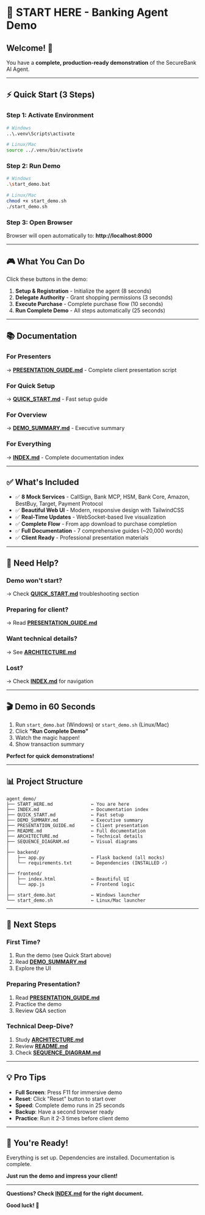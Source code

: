 # 🎯 START HERE - Banking Agent Demo

## Welcome! 👋

You have a **complete, production-ready demonstration** of the SecureBank AI Agent.

---

## ⚡ Quick Start (3 Steps)

### Step 1: Activate Environment
```bash
# Windows
..\.venv\Scripts\activate

# Linux/Mac
source ../.venv/bin/activate
```

### Step 2: Run Demo
```bash
# Windows
.\start_demo.bat

# Linux/Mac
chmod +x start_demo.sh
./start_demo.sh
```

### Step 3: Open Browser
Browser will open automatically to: **http://localhost:8000**

---

## 🎮 What You Can Do

Click these buttons in the demo:

1. **Setup & Registration** - Initialize the agent (8 seconds)
2. **Delegate Authority** - Grant shopping permissions (3 seconds)
3. **Execute Purchase** - Complete purchase flow (10 seconds)
4. **Run Complete Demo** - All steps automatically (25 seconds)

---

## 📚 Documentation

### For Presenters
→ **[PRESENTATION_GUIDE.md](PRESENTATION_GUIDE.md)** - Complete client presentation script

### For Quick Setup
→ **[QUICK_START.md](QUICK_START.md)** - Fast setup guide

### For Overview
→ **[DEMO_SUMMARY.md](DEMO_SUMMARY.md)** - Executive summary

### For Everything
→ **[INDEX.md](INDEX.md)** - Complete documentation index

---

## ✅ What's Included

- ✅ **8 Mock Services** - CallSign, Bank MCP, HSM, Bank Core, Amazon, BestBuy, Target, Payment Protocol
- ✅ **Beautiful Web UI** - Modern, responsive design with TailwindCSS
- ✅ **Real-Time Updates** - WebSocket-based live visualization
- ✅ **Complete Flow** - From app download to purchase completion
- ✅ **Full Documentation** - 7 comprehensive guides (~20,000 words)
- ✅ **Client Ready** - Professional presentation materials

---

## 🚨 Need Help?

### Demo won't start?
→ Check **[QUICK_START.md](QUICK_START.md)** troubleshooting section

### Preparing for client?
→ Read **[PRESENTATION_GUIDE.md](PRESENTATION_GUIDE.md)** 

### Want technical details?
→ See **[ARCHITECTURE.md](ARCHITECTURE.md)**

### Lost?
→ Check **[INDEX.md](INDEX.md)** for navigation

---

## 🎬 Demo in 60 Seconds

1. Run `start_demo.bat` (Windows) or `start_demo.sh` (Linux/Mac)
2. Click **"Run Complete Demo"**
3. Watch the magic happen!
4. Show transaction summary

**Perfect for quick demonstrations!**

---

## 📊 Project Structure

```
agent_demo/
├── START_HERE.md              ← You are here
├── INDEX.md                   ← Documentation index
├── QUICK_START.md             ← Fast setup
├── DEMO_SUMMARY.md            ← Executive summary
├── PRESENTATION_GUIDE.md      ← Client presentation
├── README.md                  ← Full documentation
├── ARCHITECTURE.md            ← Technical details
├── SEQUENCE_DIAGRAM.md        ← Visual diagrams
│
├── backend/
│   ├── app.py                 ← Flask backend (all mocks)
│   └── requirements.txt       ← Dependencies (INSTALLED ✓)
│
├── frontend/
│   ├── index.html             ← Beautiful UI
│   └── app.js                 ← Frontend logic
│
├── start_demo.bat             ← Windows launcher
└── start_demo.sh              ← Linux/Mac launcher
```

---

## 🎯 Next Steps

### First Time?
1. Run the demo (see Quick Start above)
2. Read **[DEMO_SUMMARY.md](DEMO_SUMMARY.md)**
3. Explore the UI

### Preparing Presentation?
1. Read **[PRESENTATION_GUIDE.md](PRESENTATION_GUIDE.md)**
2. Practice the demo
3. Review Q&A section

### Technical Deep-Dive?
1. Study **[ARCHITECTURE.md](ARCHITECTURE.md)**
2. Review **[README.md](README.md)**
3. Check **[SEQUENCE_DIAGRAM.md](SEQUENCE_DIAGRAM.md)**

---

## 💡 Pro Tips

- **Full Screen**: Press F11 for immersive demo
- **Reset**: Click "Reset" button to start over
- **Speed**: Complete demo runs in 25 seconds
- **Backup**: Have a second browser ready
- **Practice**: Run it 2-3 times before client demo

---

## 🎉 You're Ready!

Everything is set up. Dependencies are installed. Documentation is complete.

**Just run the demo and impress your client!**

---

**Questions? Check [INDEX.md](INDEX.md) for the right document.**

**Good luck! 🚀**
